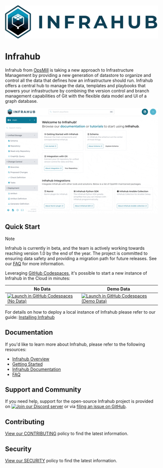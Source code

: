 <!-- markdownlint-disable -->
![Infrahub Logo](docs/static/img/infrahub-hori.svg)
<!-- markdownlint-restore -->

# Infrahub

Infrahub from [OpsMill](https://opsmill.com) is taking a new approach to Infrastructure Management by providing a new generation of datastore to organize and control all the data that defines how an infrastructure should run. Infrahub offers a central hub to manage the data, templates and playbooks that powers your infrastructure by combining the version control and branch management capabilities of Git with the flexible data model and UI of a graph database.

![infrahub screenshot](docs/docs/media/infrahub-readme.gif)

## Quick Start

> [!NOTE]
> Infrahub is currently in beta, and the team is actively working towards reaching version 1.0 by the end of the year. The project is committed to ensuring data safety and providing a migration path for future releases. See our [FAQ](https://docs.infrahub.app/faq/) for more information.

Leveraging [GitHub Codespaces](https://docs.github.com/en/codespaces/overview), it's possible to start a new instance of Infrahub in the Cloud in minutes:

|  No Data | Demo Data |
|---|---|
| [![Launch in GitHub Codespaces (No Data)](https://img.shields.io/badge/Launch%20Infrahub-0B6581?logo=github)](https://codespaces.new/opsmill/infrahub?devcontainer_path=.devcontainer%2Fdevcontainer.json&ref=stable) | [![Launch in GitHub Codespaces (Demo Data)](https://img.shields.io/badge/Infrahub%20with%20Data-0B6581?logo=github)](https://github.com/codespaces/new/opsmill/infrahub?devcontainer_path=.devcontainer%2Fdemo-container%2Fdevcontainer.json&ref=stable) |

For details on how to deploy a local instance of Infrahub please refer to our guide: [Installing Infrahub](https://docs.infrahub.app/guides/installation)

## Documentation

If you'd like to learn more about Infrahub, please refer to the following resources:

- [Infrahub Overview](https://docs.infrahub.app/overview/)
- [Getting Started](https://docs.infrahub.app/tutorials/getting-started/)
- [Infrahub Documentation](https://docs.infrahub.app/)
- [FAQ](https://docs.infrahub.app/faq/)

## Support and Community

If you need help, support for the open-source Infrahub project is provided on [![Join our Discord server](https://img.shields.io/badge/Discord-7289DA?logo=discord&logoColor=white)](https://discord.gg/jXMRp9hXSX) or via [filing an issue on GitHub](https://github.com/opsmill/infrahub/issues).

## Contributing

[View our CONTRIBUTING](./CONTRIBUTING.md) policy to find the latest information.

## Security

[View our SECURITY](https://github.com/opsmill/infrahub?tab=security-ov-file) policy to find the latest information.
